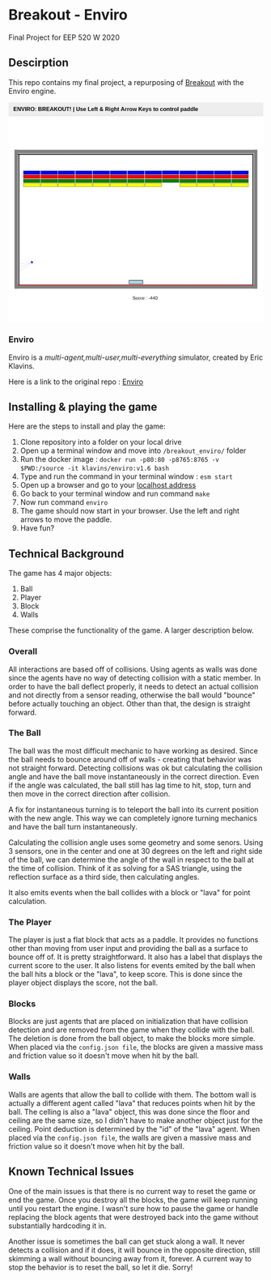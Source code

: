 # Breakout - Enviro
Final Project for EEP 520 W 2020



## Descirption
This repo contains my final project, a repurposing of [Breakout](https://youtu.be/Up-a5x3coC0) with the Enviro engine. 

![BREAKOUT!](breakout.jpg)


### Enviro

Enviro is a *multi-agent,multi-user,multi-everything* simulator, created by Eric Klavins. 

Here is a link to the original repo : [Enviro](https://github.com/klavinslab/enviro)


## Installing & playing the game

Here are the steps to install and play the game:

1. Clone repository into a folder on your local drive
2. Open up a terminal window and move into `/breakout_enviro/` folder
3. Run the docker image : `docker run -p80:80 -p8765:8765 -v $PWD:/source -it klavins/enviro:v1.6 bash`
4. Type and run the command in your terminal window : `esm start`
5. Open up a browser and go to your [localhost address](http://localhost/)
6. Go back to your terminal window and run command `make`
7. Now run command `enviro`
8. The game should now start in your browser. Use the left and right arrows to move the paddle.
9. Have fun?


## Technical Background
The game has 4 major objects:

1. Ball
2. Player
3. Block
4. Walls

These comprise the functionality of the game. A larger description below. 

### Overall
All interactions are based off of collisions. Using agents as walls was done since the agents have no way of detecting collision with a static member. In order to have the ball deflect properly, it needs to detect an actual collision and not directly from a sensor reading, otherwise the ball would "bounce" before actually touching an object. Other than that, the design is straight forward. 


### The Ball
The ball was the most difficult mechanic to have working as desired. Since the ball needs to bounce around off of walls - creating that behavior was not straight forward. Detecting collisions was ok but calculating the collision angle and have the ball move instantaneously in the correct direction. Even if the angle was calculated, the ball still has lag time to hit, stop, turn and then move in the correct direction after collision. 

A fix for instantaneous turning is to teleport the ball into its current position with the new angle. This way we can completely ignore turning mechanics and have the ball turn instantaneously. 

Calculating the collision angle uses some geometry and some senors. Using 3 sensors, one in the center and one at 30 degrees on the left and right side of the ball, we can determine the angle of the wall in respect to the ball at the time of collision. Think of it as solving for a SAS triangle, using the reflection surface as a third side, then calculating angles. 

It also emits events when the ball collides with a block or "lava" for point calculation.


### The Player
The player is just a flat block that acts as a paddle. It provides no functions other than moving from user input and providing the ball as a surface to bounce off of. It is pretty straightforward. It also has a label that displays the current score to the user. It also listens for events emited by the ball when the ball hits a block or the "lava", to keep score. This is done since the player object displays the score, not the ball. 


### Blocks
Blocks are just agents that are placed on initialization that have collision detection and are removed from the game when they collide with the ball. The deletion is done from the ball object, to make the blocks more simple. When placed via the `config.json file`, the blocks are given a massive mass and friction value so it doesn't move when hit by the ball. 


### Walls
Walls are agents that allow the ball to collide with them. The bottom wall is actually a different agent called "lava" that reduces points when hit by the ball. The celling is also a "lava" object, this was done since the floor and ceiling are the same size, so I didn't have to make another object just for the ceiling. Point deduction is determined by the "id" of the "lava" agent. When placed via the `config.json file`, the walls are given a massive mass and friction value so it doesn't move when hit by the ball. 


## Known Technical Issues
One of the main issues is that there is no current way to reset the game or end the game. Once you destroy all the blocks, the game will keep running until you restart the engine. I wasn't sure how to pause the game or handle replacing the block agents that were destroyed back into the game without substantially hardcoding it in. 

Another issue is sometimes the ball can get stuck along a wall. It never detects a collision and if it does, it will bounce in the opposite direction, still skimming a wall without bouncing away from it, forever. A current way to stop the behavior is to reset the ball, so let it die. Sorry!